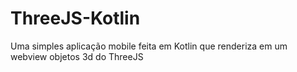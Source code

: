 # ThreeJS-Kotlin
Uma simples aplicação mobile feita em Kotlin que renderiza em um webview objetos 3d do ThreeJS

